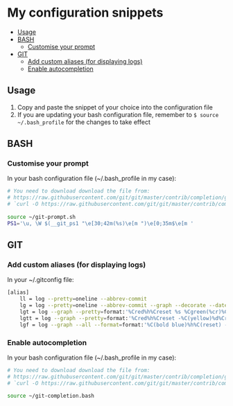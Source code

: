 # My configuration snippets

* [Usage](#usage)
* [BASH](#bash)
    * [Customise your prompt](#customise-your-prompt)
* [GIT](#git)
    * [Add custom aliases (for displaying logs)](#add-custom-aliases-for-displaying-logs)
    * [Enable autocompletion](#enable-autocompletion)

## Usage

1. Copy and paste the snippet of your choice into the configuration file
2. If you are updating your bash configuration file, remember to `$ source ~/.bash_profile` for the changes to take effect

## BASH

### Customise your prompt

In your bash configuration file (~/.bash_profile in my case):

```bash
# You need to download download the file from:
# https://raw.githubusercontent.com/git/git/master/contrib/completion/git-prompt.sh
# `curl -O https://raw.githubusercontent.com/git/git/master/contrib/completion/git-prompt.sh`
 
source ~/git-prompt.sh
PS1='\u, \W $(__git_ps1 "\e[30;42m(%s)\e[m ")\e[0;35m$\e[m '
```

## GIT

### Add custom aliases (for displaying logs)

In your ~/.gitconfig file:

```bash
[alias]
    ll = log --pretty=oneline --abbrev-commit
    lg = log --pretty=oneline --abbrev-commit --graph --decorate --date=relative
    lgt = log --graph --pretty=format:'%Cred%h%Creset %s %Cgreen(%cr)%Creset' --abbrev-commit --date=relative
    lgtt = log --graph --pretty=format:'%Cred%h%Creset -%C(yellow)%d%Creset %s %Cgreen(%cr)%Creset' --abbrev-commit --date=relative
    lgf = log --graph --all --format=format:'%C(bold blue)%h%C(reset) - %C(bold green)(%ar)%C(reset) %C(white)%s%C(reset) %C(bold white)— %an%C(reset)%C(bold yellow)%d%C(reset)' --abbrev-commit --date=relative
```

### Enable autocompletion

In your bash configuration file (~/.bash_profile in my case):

```bash
# You need to download download the file from:
# https://raw.githubusercontent.com/git/git/master/contrib/completion/git-completion.bash
# `curl -O https://raw.githubusercontent.com/git/git/master/contrib/completion/git-completion.bash`

source ~/git-completion.bash
```
